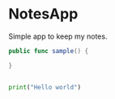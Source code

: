 # NotesApp

Simple app to keep my notes.

```swift
public func sample() {

}
```

```python

print("Hello world")

```

## 
